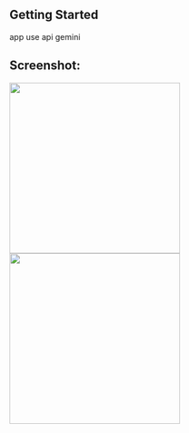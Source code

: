 
## Getting Started
app use api gemini 

## Screenshot:
<img src="https://i.ibb.co/k2LsnkPk/Screenshot-1748040940.png" width="300"/>
<img src="https://i.ibb.co/5gW85ZZT/Screenshot-1748041034.png" width="300"/>


